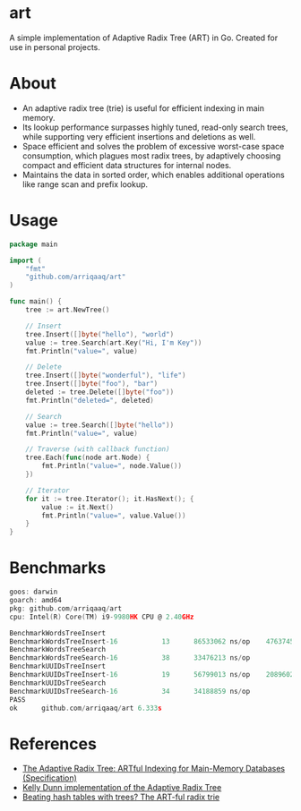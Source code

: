 art
====
A simple implementation of Adaptive Radix Tree (ART) in Go. Created for use in personal projects.

About
=====
- An adaptive radix tree (trie) is useful for efficient indexing in main memory. 
- Its lookup performance surpasses highly tuned, read-only search trees, while supporting very efficient insertions and deletions as well. 
- Space efficient and solves the problem of excessive worst-case space consumption, which plagues most radix trees, by adaptively choosing compact and efficient data structures for internal nodes. 
- Maintains the data in sorted order, which enables additional operations like range scan and prefix lookup.


# Usage

```go
package main

import (
    "fmt"
    "github.com/arriqaaq/art"
)

func main() {
    tree := art.NewTree()

    // Insert
    tree.Insert([]byte("hello"), "world")
    value := tree.Search(art.Key("Hi, I'm Key"))
    fmt.Println("value=", value)

    // Delete
    tree.Insert([]byte("wonderful"), "life")
    tree.Insert([]byte("foo"), "bar")
    deleted := tree.Delete([]byte("foo"))
    fmt.Println("deleted=", deleted)

    // Search
    value := tree.Search([]byte("hello"))
    fmt.Println("value=", value)

    // Traverse (with callback function)
    tree.Each(func(node art.Node) {
        fmt.Println("value=", node.Value())
    })

    // Iterator
    for it := tree.Iterator(); it.HasNext(); {
        value := it.Next()
        fmt.Println("value=", value.Value())
    }
}
```

# Benchmarks

```go
goos: darwin
goarch: amd64
pkg: github.com/arriqaaq/art
cpu: Intel(R) Core(TM) i9-9980HK CPU @ 2.40GHz

BenchmarkWordsTreeInsert
BenchmarkWordsTreeInsert-16    	      13	  86533062 ns/op	47637452 B/op	 1617223 allocs/op
BenchmarkWordsTreeSearch
BenchmarkWordsTreeSearch-16    	      38	  33476213 ns/op	       0 B/op	       0 allocs/op
BenchmarkUUIDsTreeInsert
BenchmarkUUIDsTreeInsert-16    	      19	  56799013 ns/op	20896024 B/op	  607520 allocs/op
BenchmarkUUIDsTreeSearch
BenchmarkUUIDsTreeSearch-16    	      34	  34188859 ns/op	       0 B/op	       0 allocs/op
PASS
ok  	github.com/arriqaaq/art	6.333s
```

# References

- [The Adaptive Radix Tree: ARTful Indexing for Main-Memory Databases (Specification)](http://www-db.in.tum.de/~leis/papers/ART.pdf)
- [Kelly Dunn implementation of the Adaptive Radix Tree](https://github.com/kellydunn/go-art)
- [Beating hash tables with trees? The ART-ful radix trie](https://www.the-paper-trail.org/post/art-paper-notes/)
